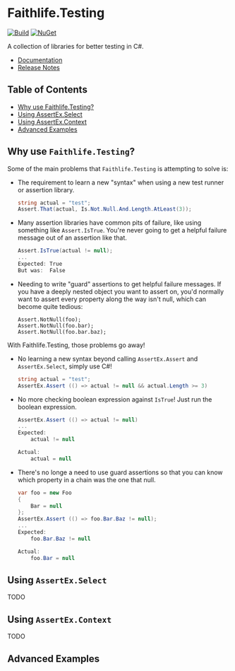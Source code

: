 # Faithlife.Testing

[![Build](https://github.com/Faithlife/FaithlifeTesting/workflows/Build/badge.svg)](https://github.com/Faithlife/FaithlifeTesting/actions?query=workflow%3ABuild) [![NuGet](https://img.shields.io/nuget/v/Faithlife.Testing.svg)](https://www.nuget.org/packages/Faithlife.Testing)

A collection of libraries for better testing in C#.

* [Documentation](https://faithlife.github.io/FaithlifeTesting/)
* [Release Notes](ReleaseNotes.md)

## Table of Contents

* [Why use Faithlife.Testing?](#why-use-faithlife.testing?)
* [Using AssertEx.Select](#using-assertex.select)
* [Using AssertEx.Context](#using-assertex.context)
* [Advanced Examples](#advanced-examples)

## Why use `Faithlife.Testing`?

Some of the main problems that `Faithlife.Testing` is attempting to solve is:

* The requirement to learn a new "syntax" when using a new test runner or assertion library.
	```csharp
	string actual = "test";
	Assert.That(actual, Is.Not.Null.And.Length.AtLeast(3));
	```
* Many assertion libraries have common pits of failure, like using something like `Assert.IsTrue`. You're never going to get a helpful failure message out of an assertion like that.
	```csharp
	Assert.IsTrue(actual != null);
	...
	Expected: True
  	But was:  False
	```
* Needing to write "guard" assertions to get helpful failure messages. If you have a deeply nested object you want to assert on, you'd normally want to assert every property along the way isn't null, which can become quite tedious:
	```
	Assert.NotNull(foo);
	Assert.NotNull(foo.bar);
	Assert.NotNull(foo.bar.baz);
	```

With Faithlife.Testing, those problems go away!

* No learning a new syntax beyond calling `AssertEx.Assert` and `AssertEx.Select`, simply use C#!
	```csharp
	string actual = "test";
	AssertEx.Assert (() => actual != null && actual.Length >= 3)
	```	
* No more checking boolean expression against `IsTrue`! Just run the boolean expression.
	```csharp
	AssertEx.Assert (() => actual != null)
	...
	Expected:
		actual != null

	Actual:
		actual = null
	```
* There's no longe a need to use guard assertions so that you can know which property in a chain was the one that null.
	```csharp
	var foo = new Foo
	{
		Bar = null
	};
	AssertEx.Assert (() => foo.Bar.Baz != null);
	...
	Expected:
		foo.Bar.Baz != null

	Actual:
		foo.Bar = null
	```

## Using `AssertEx.Select`

TODO

## Using `AssertEx.Context`

TODO

## Advanced Examples